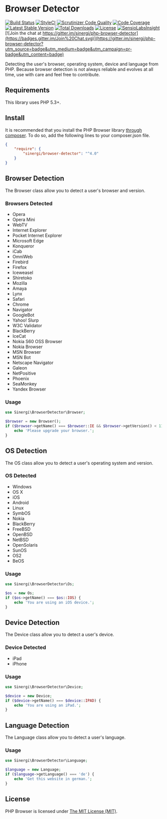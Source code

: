 Browser Detector
================

[![Build Status](https://img.shields.io/travis/sinergi/php-browser-detector/master.svg?style=flat)](https://travis-ci.org/sinergi/php-browser-detector)
[![StyleCI](https://styleci.io/repos/3752453/shield)](https://styleci.io/repos/3752453)
[![Scrutinizer Code Quality](https://scrutinizer-ci.com/g/sinergi/php-browser-detector/badges/quality-score.png?b=master)](https://scrutinizer-ci.com/g/sinergi/php-browser-detector/?branch=master)
[![Code Coverage](https://scrutinizer-ci.com/g/sinergi/php-browser-detector/badges/coverage.png?b=master)](https://scrutinizer-ci.com/g/sinergi/php-browser-detector/?branch=master)
[![Latest Stable Version](http://img.shields.io/packagist/v/sinergi/browser-detector.svg?style=flat)](https://packagist.org/packages/gabrielbull/browser)
[![Total Downloads](https://img.shields.io/packagist/dt/gabrielbull/browser.svg?style=flat)](https://packagist.org/packages/gabrielbull/browser)
[![License](https://img.shields.io/packagist/l/sinergi/browser-detector.svg?style=flat)](https://packagist.org/packages/gabrielbull/browser)
[![SensioLabsInsight](https://insight.sensiolabs.com/projects/673d60ca-a836-47f5-ab32-44f406ba6896/mini.png)](https://insight.sensiolabs.com/projects/673d60ca-a836-47f5-ab32-44f406ba6896)
[![Join the chat at https://gitter.im/sinergi/php-browser-detector](https://badges.gitter.im/Join%20Chat.svg)](https://gitter.im/sinergi/php-browser-detector?utm_source=badge&utm_medium=badge&utm_campaign=pr-badge&utm_content=badge)

Detecting the user's browser, operating system, device and language from PHP. Because browser detection is not always
reliable and evolves at all time, use with care and feel free to contribute.

## Requirements

This library uses PHP 5.3+.

## Install
    
It is recommended that you install the PHP Browser library [through composer](http://getcomposer.org). To do so, add the following lines to your composer.json file.

```JSON
{
    "require": {
        "sinergi/browser-detector": "^4.0"
    }
}
```

## Browser Detection

The Browser class allow you to detect a user's browser and version.

### Browsers Detected

 * Opera
 * Opera Mini
 * WebTV
 * Internet Explorer
 * Pocket Internet Explorer
 * Microsoft Edge
 * Konqueror
 * iCab
 * OmniWeb
 * Firebird
 * Firefox
 * Iceweasel
 * Shiretoko
 * Mozilla
 * Amaya
 * Lynx
 * Safari
 * Chrome
 * Navigator
 * GoogleBot
 * Yahoo! Slurp
 * W3C Validator
 * BlackBerry
 * IceCat
 * Nokia S60 OSS Browser
 * Nokia Browser
 * MSN Browser
 * MSN Bot
 * Netscape Navigator
 * Galeon
 * NetPositive
 * Phoenix
 * SeaMonkey
 * Yandex Browser

### Usage

```php
use Sinergi\BrowserDetector\Browser;

$browser = new Browser();
if ($browser->getName() === $browser::IE && $browser->getVersion() < 11) {
	echo 'Please upgrade your browser.';
}
```

## OS Detection

The OS class allow you to detect a user's operating system and version.

### OS Detected

 * Windows
 * OS X
 * iOS
 * Android
 * Linux
 * SymbOS
 * Nokia
 * BlackBerry
 * FreeBSD
 * OpenBSD
 * NetBSD
 * OpenSolaris
 * SunOS
 * OS2
 * BeOS

### Usage

```php
use Sinergi\BrowserDetector\Os;

$os = new Os;
if ($os->getName() === $os::IOS) {
	echo 'You are using an iOS device.';
}
```

## Device Detection

The Device class allow you to detect a user's device.

### Device Detected

 * iPad
 * iPhone

### Usage

```php
use Sinergi\BrowserDetector\Device;

$device = new Device;
if ($device->getName() === $device::IPAD) {
	echo 'You are using an iPad.';
}
```

## Language Detection

The Language class allow you to detect a user's language.

### Usage

```php
use Sinergi\BrowserDetector\Language;

$language = new Language;
if ($language->getLanguage() === 'de') {
	echo 'Get this website in german.';
}
```

## License

PHP Browser is licensed under [The MIT License (MIT)](LICENSE).
